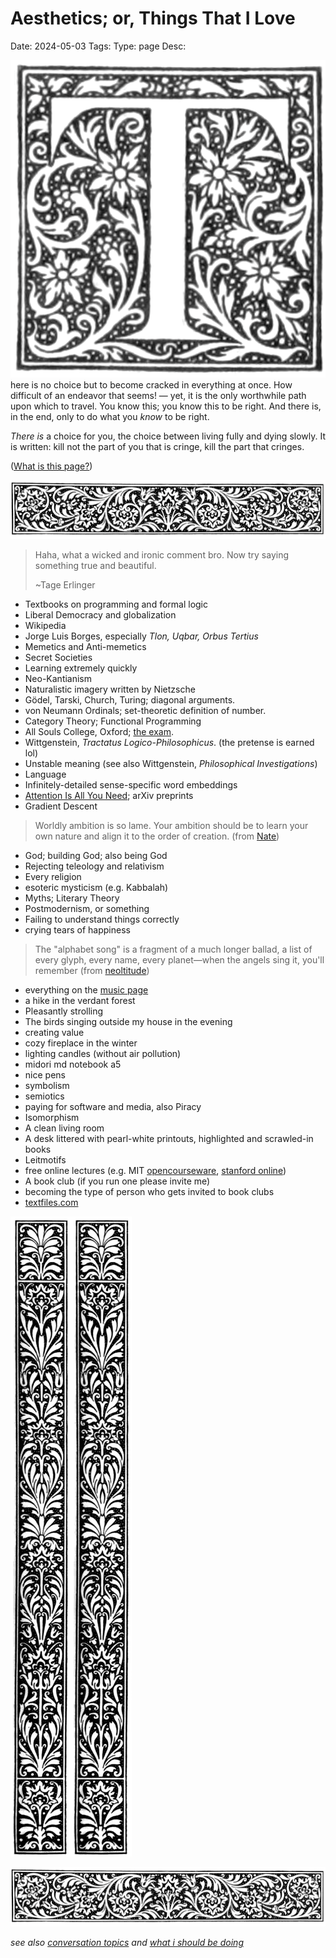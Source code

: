 # Aesthetics; or, Things That I Love
Date: 2024-05-03
Tags: 
Type: page
Desc: 

<img src="/static/images/drop-caps/scotch-t.webp" id="drop-cap" alt="the letter t, scotch-style drop cap">here is no choice but to become cracked in everything at once. How difficult of an endeavor that seems! — yet, it is the only worthwhile path upon which to travel. You know this; you know this to be right. And there is, in the end, only to do what you *know* to be right. 

*There is* a choice for you, the choice between living fully and dying slowly. It is written: kill not the part of you that is cringe, kill the part that cringes.

([What is this page?](aesthetics-what))

<img src="/static/images/top-border.webp" id="top-border">


> Haha, what a wicked and ironic comment bro. Now try saying something true and beautiful.
> 
> ~Tage Erlinger

- Textbooks on programming and formal logic
- Liberal Democracy and globalization
- Wikipedia
- Jorge Luis Borges, especially *Tlon, Uqbar, Orbus Tertius*
- Memetics and Anti-memetics
- Secret Societies
- Learning extremely quickly
- Neo-Kantianism
- Naturalistic imagery written by Nietzsche
- Gödel, Tarski, Church, Turing; diagonal arguments.
- von Neumann Ordinals; set-theoretic definition of number.
- Category Theory; Functional Programming
- All Souls College, Oxford; [the exam](https://www.reddit.com/r/oxforduni/comments/q0giir/my_all_souls_exam_experience/).
- Wittgenstein, *Tractatus Logico-Philosophicus*. (the pretense is earned lol)
- Unstable meaning (see also Wittgenstein, *Philosophical Investigations*)
- Language
- Infinitely-detailed sense-specific word embeddings
- [Attention Is All You Need](https://arxiv.org/abs/1706.03762); arXiv preprints
- Gradient Descent

> Worldly ambition is so lame. Your ambition should be to learn your own nature and align it to the order of creation.
> (from [Nate](https://twitter.com/TornadoNate/status/1785762427159609577))

- God; building God; also being God
- Rejecting teleology and relativism
- Every religion
- esoteric mysticism (e.g. Kabbalah)
- Myths; Literary Theory
- Postmodernism, or something
- Failing to understand things correctly
- crying tears of happiness

> The "alphabet song" is a fragment of a much longer ballad, a list of every glyph, every name, every planet—when the angels sing it, you'll remember
> (from [neoltitude](https://twitter.com/ctrlcreep/status/1773156537084604558))

- everything on the [music page](/music)
- a hike in the verdant forest
- Pleasantly strolling
- The birds singing outside my house in the evening
- creating value
- cozy fireplace in the winter
- lighting candles (without air pollution)
- midori md notebook a5
- nice pens
- symbolism
- semiotics
- paying for software and media, also Piracy
- Isomorphism
- A clean living room
- A desk littered with pearl-white printouts, highlighted and scrawled-in books
- Leitmotifs
- free online lectures (e.g. MIT [opencourseware](https://ocw.mit.edu/), [stanford online](https://www.youtube.com/@stanfordonline/videos))
- A book club (if you run one please invite me)
- becoming the type of person who gets invited to book clubs
- [textfiles.com](http://textfiles.com/)

<img src="/static/images/nice-border.webp" id="nice-looking-color-img"><img src="/static/images/nice-border.webp" id="nice-looking-color-img" style="right: 0px; left:auto;">

<img src="/static/images/top-border.webp" id="bottom-border">

*see also [conversation topics](conversation-topics) and [what i should be doing](/doing)*
